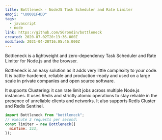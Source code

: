 ```yaml
---
title: Bottleneck - NodeJS Task Scheduler and Rate Limiter
emoji: "\U0001F4DD"
tags:
  - javascript
  - node
link: https://github.com/SGrondin/bottleneck
created: 2020-07-02T20:13:36.000Z
modified: 2021-04-20T16:05:46.000Z
---
```


Bottleneck is a lightweight and zero-dependency Task Scheduler and Rate Limiter for Node.js and the browser.

Bottleneck is an easy solution as it adds very little complexity to your code. It is battle-hardened, reliable and production-ready and used on a large scale in private companies and open source software.

It supports Clustering: it can rate limit jobs across multiple Node.js instances. It uses Redis and strictly atomic operations to stay reliable in the presence of unreliable clients and networks. It also supports Redis Cluster and Redis Sentinel.

```js
import Bottleneck from "bottleneck";
// execute 3 requests per second:
const limiter = new Bottleneck({
  minTime: 333,
});
```

